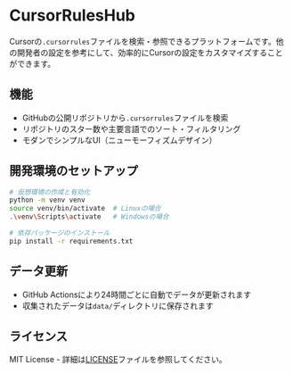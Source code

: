 # CursorRulesHub

Cursorの`.cursorrules`ファイルを検索・参照できるプラットフォームです。他の開発者の設定を参考にして、効率的にCursorの設定をカスタマイズすることができます。

## 機能

- GitHubの公開リポジトリから`.cursorrules`ファイルを検索
- リポジトリのスター数や主要言語でのソート・フィルタリング
- モダンでシンプルなUI（ニューモーフィズムデザイン）

## 開発環境のセットアップ

```bash
# 仮想環境の作成と有効化
python -m venv venv
source venv/bin/activate  # Linuxの場合
.\venv\Scripts\activate   # Windowsの場合

# 依存パッケージのインストール
pip install -r requirements.txt
```

## データ更新

- GitHub Actionsにより24時間ごとに自動でデータが更新されます
- 収集されたデータは`data/`ディレクトリに保存されます

## ライセンス

MIT License - 詳細は[LICENSE](LICENSE)ファイルを参照してください。 